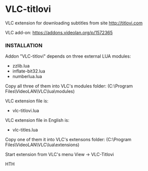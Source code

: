 # VLC-titlovi

VLC extension for downloading subtitles from site http://titlovi.com

VLC add-on: https://addons.videolan.org/p/1572365

### INSTALLATION

Addon "VLC-titlovi" depends on three external LUA modules:
* zzlib.lua
* inflate-bit32.lua
* numberlua.lua

Copy all three of them into VLC's modules folder:
(C:\Program Files\VideoLAN\VLC\lua\modules)

VLC extension file is:
* vlc-titlovi.lua

VLC extension file in English is:
* vlc-titles.lua

Copy one of them it into VLC's extensons folder:
(C:\Program Files\VideoLAN\VLC\lua\extensions)

Start extension from VLC's menu View -> VLC-Titlovi

HTH